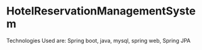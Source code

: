 # HotelReservationManagementSystem
Technologies Used are: Spring boot, java, mysql, spring web, Spring JPA
